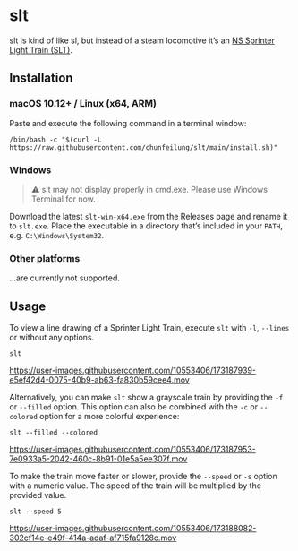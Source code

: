 # slt
slt is kind of like sl, but instead of a steam locomotive it’s an [NS Sprinter
Light Train (SLT)](https://trains.chuniversiteit.nl/#slt).

## Installation

### macOS 10.12+ / Linux (x64, ARM)
Paste and execute the following command in a terminal window:

```
/bin/bash -c "$(curl -L https://raw.githubusercontent.com/chunfeilung/slt/main/install.sh)"
```

### Windows
> :warning: slt may not display properly in cmd.exe. Please use Windows Terminal
> for now.

Download the latest `slt-win-x64.exe` from the Releases page and rename it to
`slt.exe`. Place the executable in a directory that’s included in your `PATH`,
e.g. `C:\Windows\System32`.

### Other platforms
…are currently not supported.

## Usage

To view a line drawing of a Sprinter Light Train, execute `slt` with `-l`,
`--lines` or without any options.

```
slt
```

https://user-images.githubusercontent.com/10553406/173187939-e5ef42d4-0075-40b9-ab63-fa830b59cee4.mov

Alternatively, you can make `slt` show a grayscale train by providing the `-f`
or `--filled` option. This option can also be combined with the `-c` or
`--colored` option for a more colorful experience:

```
slt --filled --colored
```

https://user-images.githubusercontent.com/10553406/173187953-7e0933a5-2042-460c-8b91-01e5a5ee307f.mov

To make the train move faster or slower, provide the `--speed` or `-s` option
with a numeric value. The speed of the train will be multiplied by the provided
value.

```
slt --speed 5
```

https://user-images.githubusercontent.com/10553406/173188082-302cf14e-e49f-414a-adaf-af715fa9128c.mov
